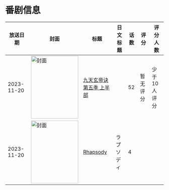 # 番剧信息

|放送日期|封面|标题|日文标题|话数|评分|评分人数|
|---|---|---|---|---|---|---|
|2023-11-20|<img src="//lain.bgm.tv/pic/cover/c/22/f2/458927_6s0E0.jpg" alt="封面" style="width:150px;height:200px;object-fit:cover;">|[九天玄帝诀 第五季 上半部](https://bangumi.tv/subject/458927)||52|暂无评分|少于10人评分|
|2023-11-20|<img src="//lain.bgm.tv/pic/cover/c/c8/ea/486268_499ix.jpg" alt="封面" style="width:150px;height:200px;object-fit:cover;">|[Rhapsody](https://bangumi.tv/subject/486268)|ラプソディ|4|||
